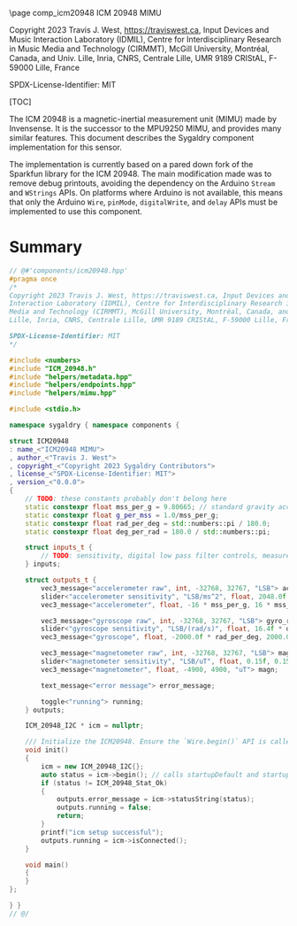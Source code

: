 \page comp_icm20948 ICM 20948 MIMU

Copyright 2023 Travis J. West, https://traviswest.ca, Input Devices and Music
Interaction Laboratory (IDMIL), Centre for Interdisciplinary Research in Music
Media and Technology (CIRMMT), McGill University, Montréal, Canada, and Univ.
Lille, Inria, CNRS, Centrale Lille, UMR 9189 CRIStAL, F-59000 Lille, France

SPDX-License-Identifier: MIT

[TOC]

The ICM 20948 is a magnetic-inertial measurement unit (MIMU) made by
Invensense. It is the successor to the MPU9250 MIMU, and provides many similar
features. This document describes the Sygaldry component implementation for
this sensor.

The implementation is currently based on a pared down fork of the Sparkfun
library for the ICM 20948. The main modification made was to remove debug
printouts, avoiding the dependency on the Arduino `Stream` and `WStrings` APIs.
On platforms where Arduino is not available, this means that only the Arduino
`Wire`, `pinMode`, `digitalWrite`, and `delay` APIs must be implemented to use
this component.

# Summary

```cpp
// @#'components/icm20948.hpp'
#pragma once
/*
Copyright 2023 Travis J. West, https://traviswest.ca, Input Devices and Music
Interaction Laboratory (IDMIL), Centre for Interdisciplinary Research in Music
Media and Technology (CIRMMT), McGill University, Montréal, Canada, and Univ.
Lille, Inria, CNRS, Centrale Lille, UMR 9189 CRIStAL, F-59000 Lille, France

SPDX-License-Identifier: MIT
*/

#include <numbers>
#include "ICM_20948.h"
#include "helpers/metadata.hpp"
#include "helpers/endpoints.hpp"
#include "helpers/mimu.hpp"

#include <stdio.h>

namespace sygaldry { namespace components {

struct ICM20948
: name_<"ICM20948 MIMU">
, author_<"Travis J. West">
, copyright_<"Copyright 2023 Sygaldry Contributors">
, license_<"SPDX-License-Identifier: MIT">
, version_<"0.0.0">
{
    // TODO: these constants probably don't belong here
    static constexpr float mss_per_g = 9.80665; // standard gravity according to Wikipedia, citing the International Bureau of Weights and Measures
    static constexpr float g_per_mss = 1.0/mss_per_g;
    static constexpr float rad_per_deg = std::numbers::pi / 180.0;
    static constexpr float deg_per_rad = 180.0 / std::numbers::pi;

    struct inputs_t {
        // TODO: sensitivity, digital low pass filter controls, measurement rate, etc.
    } inputs;

    struct outputs_t {
        vec3_message<"accelerometer raw", int, -32768, 32767, "LSB"> accl_raw;
        slider<"accelerometer sensitivity", "LSB/ms^2", float, 2048.0f * g_per_mss, 16384.0f * g_per_mss, 16384.0f * g_per_mss> accl_sensitivity;
        vec3_message<"accelerometer", float, -16 * mss_per_g, 16 * mss_per_g, "ms^2"> accl;

        vec3_message<"gyroscope raw", int, -32768, 32767, "LSB"> gyro_raw;
        slider<"gyroscope sensitivity", "LSB/(rad/s)", float, 16.4f * deg_per_rad, 131.0f * deg_per_rad, 131.0f * deg_per_rad> gyro_sensitivity;
        vec3_message<"gyroscope", float, -2000.0f * rad_per_deg, 2000.0f * rad_per_deg, "rad/s"> gyro;

        vec3_message<"magnetometer raw", int, -32768, 32767, "LSB"> magn_raw;
        slider<"magnetometer sensitivity", "LSB/uT", float, 0.15f, 0.15f, 0.15f> magn_sensitivity;
        vec3_message<"magnetometer", float, -4900, 4900, "uT"> magn;

        text_message<"error message"> error_message;

        toggle<"running"> running;
    } outputs;

    ICM_20948_I2C * icm = nullptr;

    /// Initialize the ICM20948. Ensure the `Wire.begin()` API is called before this subroutine runs.
    void init()
    {
        icm = new ICM_20948_I2C{};
        auto status = icm->begin(); // calls startupDefault and startupMagnetometer
        if (status != ICM_20948_Stat_Ok)
        {
            outputs.error_message = icm->statusString(status);
            outputs.running = false;
            return;
        }
        printf("icm setup successful");
        outputs.running = icm->isConnected();
    }

    void main()
    {
    }
};

} }
// @/
```
